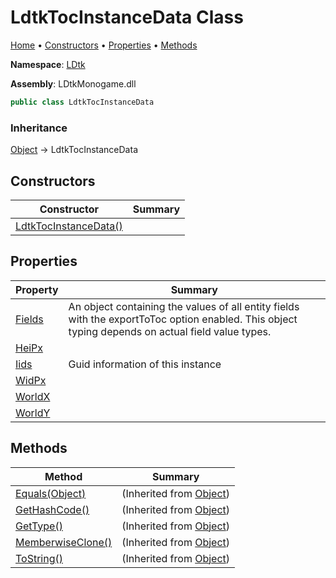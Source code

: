 # LdtkTocInstanceData Class

[Home](../../README.md) &#x2022; [Constructors](#constructors) &#x2022; [Properties](#properties) &#x2022; [Methods](#methods)

**Namespace**: [LDtk](../README.md)

**Assembly**: LDtkMonogame\.dll

```csharp
public class LdtkTocInstanceData
```

### Inheritance

[Object](https://docs.microsoft.com/en-us/dotnet/api/system.object) &#x2192; LdtkTocInstanceData

## Constructors

| Constructor | Summary |
| ----------- | ------- |
| [LdtkTocInstanceData()](-ctor/README.md) | |

## Properties

| Property | Summary |
| -------- | ------- |
| [Fields](Fields/README.md) | An object containing the values of all entity fields with the exportToToc option enabled\. This object typing depends on actual field value types\. |
| [HeiPx](HeiPx/README.md) | |
| [Iids](Iids/README.md) | Guid information of this instance |
| [WidPx](WidPx/README.md) | |
| [WorldX](WorldX/README.md) | |
| [WorldY](WorldY/README.md) | |

## Methods

| Method | Summary |
| ------ | ------- |
| [Equals(Object)](https://docs.microsoft.com/en-us/dotnet/api/system.object.equals) |  \(Inherited from [Object](https://docs.microsoft.com/en-us/dotnet/api/system.object)\) |
| [GetHashCode()](https://docs.microsoft.com/en-us/dotnet/api/system.object.gethashcode) |  \(Inherited from [Object](https://docs.microsoft.com/en-us/dotnet/api/system.object)\) |
| [GetType()](https://docs.microsoft.com/en-us/dotnet/api/system.object.gettype) |  \(Inherited from [Object](https://docs.microsoft.com/en-us/dotnet/api/system.object)\) |
| [MemberwiseClone()](https://docs.microsoft.com/en-us/dotnet/api/system.object.memberwiseclone) |  \(Inherited from [Object](https://docs.microsoft.com/en-us/dotnet/api/system.object)\) |
| [ToString()](https://docs.microsoft.com/en-us/dotnet/api/system.object.tostring) |  \(Inherited from [Object](https://docs.microsoft.com/en-us/dotnet/api/system.object)\) |

